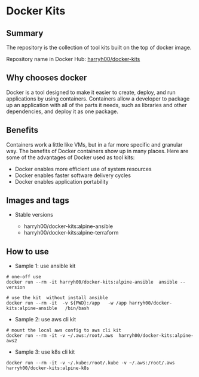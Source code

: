 # Docker Kits

## Summary 
The repository is the collection of tool kits built on the top of docker image. 

Repository name in Docker Hub: [harryh00/docker-kits](https://hub.docker.com/r/harryh00/docker-kits)


## Why chooses docker

Docker is a tool designed to make it easier to create, deploy, and run applications by using containers. Containers allow a developer to package up an application with all of the parts it needs, such as libraries and other dependencies, and deploy it as one package. 

## Benefits

Containers work a little like VMs, but in a far more specific and granular way. The benefits of Docker containers show up in many places. Here are some of the advantages of Docker used as tool kits:

* Docker enables more efficient use of system resources
* Docker enables faster software delivery cycles
* Docker enables application portability

## Images and tags

* Stable versions

    * harryh00/docker-kits:alpine-ansible
    * harryh00/docker-kits:alpine-terraform


## How to use

* Sample 1: use ansible kit 
  

```
# one-off use
docker run --rm -it harryh00/docker-kits:alpine-ansible  ansible --version 

# use the kit  without install ansible
docker run --rm -it  -v ${PWD}:/app   -w /app harryh00/docker-kits:alpine-ansible   /bin/bash 

```

* Sample 2: use aws cli kit 

```
# mount the local aws config to aws cli kit 
docker run --rm -it -v ~/.aws:/root/.aws  harryh00/docker-kits:alpine-aws2
```

* Sample 3: use k8s cli kit 

```
docker run --rm -it -v ~/.kube:/root/.kube -v ~/.aws:/root/.aws  harryh00/docker-kits:alpine-k8s
```



